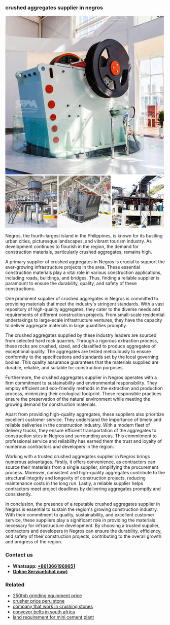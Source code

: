 <h3>crushed aggregates supplier in negros</h3><img src='1708332690.jpg' alt=''><p>Negros, the fourth-largest island in the Philippines, is known for its bustling urban cities, picturesque landscapes, and vibrant tourism industry. As development continues to flourish in the region, the demand for construction materials, particularly crushed aggregates, remains high.</p><p>A primary supplier of crushed aggregates in Negros is crucial to support the ever-growing infrastructure projects in the area. These essential construction materials play a vital role in various construction applications, including roads, buildings, and bridges. Thus, finding a reliable supplier is paramount to ensure the durability, quality, and safety of these constructions.</p><p>One prominent supplier of crushed aggregates in Negros is committed to providing materials that meet the industry's stringent standards. With a vast repository of high-quality aggregates, they cater to the diverse needs and requirements of different construction projects. From small-scale residential undertakings to large-scale infrastructure ventures, they have the capacity to deliver aggregate materials in large quantities promptly.</p><p>The crushed aggregates supplied by these industry leaders are sourced from selected hard rock quarries. Through a rigorous extraction process, these rocks are crushed, sized, and classified to produce aggregates of exceptional quality. The aggregates are tested meticulously to ensure conformity to the specifications and standards set by the local governing bodies. This quality assurance guarantees that the materials supplied are durable, reliable, and suitable for construction purposes.</p><p>Furthermore, the crushed aggregates supplier in Negros operates with a firm commitment to sustainability and environmental responsibility. They employ efficient and eco-friendly methods in the extraction and production process, minimizing their ecological footprint. These responsible practices ensure the preservation of the natural environment while meeting the growing demand for construction materials.</p><p>Apart from providing high-quality aggregates, these suppliers also prioritize excellent customer service. They understand the importance of timely and reliable deliveries in the construction industry. With a modern fleet of delivery trucks, they ensure efficient transportation of the aggregates to construction sites in Negros and surrounding areas. This commitment to professional service and reliability has earned them the trust and loyalty of numerous contractors and developers in the region.</p><p>Working with a trusted crushed aggregates supplier in Negros brings numerous advantages. Firstly, it offers convenience, as contractors can source their materials from a single supplier, simplifying the procurement process. Moreover, consistent and high-quality aggregates contribute to the structural integrity and longevity of construction projects, reducing maintenance costs in the long run. Lastly, a reliable supplier helps contractors meet project deadlines by delivering aggregates promptly and consistently.</p><p>In conclusion, the presence of a reputable crushed aggregates supplier in Negros is essential to sustain the region's growing construction industry. With their commitment to quality, sustainability, and excellent customer service, these suppliers play a significant role in providing the materials necessary for infrastructure development. By choosing a trusted supplier, contractors and developers in Negros can ensure the durability, efficiency, and safety of their construction projects, contributing to the overall growth and progress of the region.</p><h3>Contact us</h3><ul><li><strong>Whatsapp:&nbsp;<a href="https://wa.me/8613661969651">+8613661969651</a></strong></li><li><a href="https://swt.shibang-china.com/?git&amp;zhl&amp;crushed aggregates supplier in negros"><strong>Online Service(chat now)</strong></a></li></ul><h3>Related</h3><ul><li><a href='250tph grinding equipment price.md'>250tph grinding equipment price</a></li><li><a href='crusher price peru stone.md'>crusher price peru stone</a></li><li><a href='company that work in crushing stones.md'>company that work in crushing stones</a></li><li><a href='conveyor belts in south africa.md'>conveyor belts in south africa</a></li><li><a href='land requirement for mini cement plant.md'>land requirement for mini cement plant</a></li></ul>
